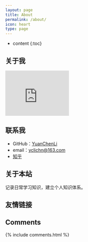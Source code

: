 ```yaml
---
layout: page
title: About
permalink: /about/
icon: heart
type: page
---
```


* content
{:toc}

## 关于我

<iframe src="https://githubbadge.appspot.com/yuanchenli?s=1" style="border: 0;height: 142px;width: 200px;overflow: hidden;" frameBorder="0"></iframe>


## 联系我

* GitHub：[YuanChenLi](https://github.com/YuanChenLi)
* email：[yclichn@163.com](mailto:yclichn@163.com)
* [知乎](https://www.zhihu.com/people/gaohaoyang)

## 关于本站

记录日常学习知识，建立个人知识体系。

## 友情链接

## Comments

{% include comments.html %}
